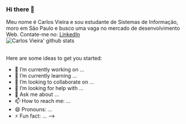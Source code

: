 ### Hi there 👋

Meu nome é Carlos Vieira e sou estudante de Sistemas de Informação, moro em São Paulo e busco uma vaga no mercado de desenvolvimento Web.
Contate-me no: [LinkedIn](https://www.linkedin.com/in/carlos-vico/)
<br>
![Carlos Vieira' github stats](https://github-readme-stats.vercel.app/api?username=CarlDev40&hide=contribs,prs)
<br>



<br>
Here are some ideas to get you started:

- 🔭 I’m currently working on ...
- 🌱 I’m currently learning ...
- 👯 I’m looking to collaborate on ...
- 🤔 I’m looking for help with ...
- 💬 Ask me about ...
- 📫 How to reach me: ...
- 😄 Pronouns: ...
- ⚡ Fun fact: ...
-->
